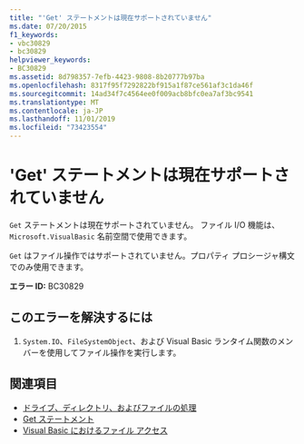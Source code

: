 ```yaml
---
title: "'Get' ステートメントは現在サポートされていません"
ms.date: 07/20/2015
f1_keywords:
- vbc30829
- bc30829
helpviewer_keywords:
- BC30829
ms.assetid: 8d798357-7efb-4423-9808-8b20777b97ba
ms.openlocfilehash: 8317f95f7292822bf915a1f87ce561af3c1da46f
ms.sourcegitcommit: 14ad34f7c4564ee0f009acb8bfc0ea7af3bc9541
ms.translationtype: MT
ms.contentlocale: ja-JP
ms.lasthandoff: 11/01/2019
ms.locfileid: "73423554"
---
```

# <a name="get-statements-are-no-longer-supported"></a>'Get' ステートメントは現在サポートされていません
`Get` ステートメントは現在サポートされていません。 ファイル I/O 機能は、 `Microsoft.VisualBasic` 名前空間で使用できます。  
  
 `Get` はファイル操作ではサポートされていません。プロパティ プロシージャ構文でのみ使用できます。  
  
 **エラー ID:** BC30829  
  
## <a name="to-correct-this-error"></a>このエラーを解決するには  
  
1. `System.IO`、`FileSystemObject`、および Visual Basic ランタイム関数のメンバーを使用してファイル操作を実行します。  
  
## <a name="see-also"></a>関連項目

- [ドライブ、ディレクトリ、およびファイルの処理](../developing-apps/programming/drives-directories-files/index.md)
- [Get ステートメント](../../visual-basic/language-reference/statements/get-statement.md)
- [Visual Basic におけるファイル アクセス](../../visual-basic/developing-apps/programming/drives-directories-files/file-access.md)
